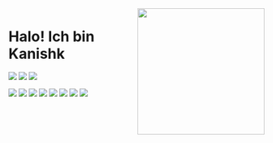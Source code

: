 <img align="right" src="https://i.pinimg.com/originals/05/3c/39/053c39f4c14d99d4bc143c05dc3ca219.gif" height="250">

# Halo! Ich bin Kanishk

<p float="left">

<a href='https://www.linkedin.com/in/kanishknavale/'>
<img src="https://img.shields.io/badge/LinkedIn-0077B5?style=for-the-badge&logo=linkedin&logoColor=white"></a> 

<a href='https://www.instagram.com/kanishknavale/'>
<img src="https://img.shields.io/badge/Instagram-E4405F?style=for-the-badge&logo=instagram&logoColor=white" /></a> 

<a href='mailto:navalekanishk@gmail.com'>
<img src="https://img.shields.io/badge/Gmail-D14836?style=for-the-badge&logo=gmail&logoColor=white" /></a> 
</p>

<p float="left">
<img src="https://img.shields.io/badge/Python-14354C?style=for-the-badge&logo=python&logoColor=white" /> 

<img src="https://img.shields.io/badge/C%2B%2B-00599C?style=for-the-badge&logo=c%2B%2B&logoColor=white" />

<img src="https://img.shields.io/badge/Java-ED8B00?style=for-the-badge&logo=java&logoColor=white" />

<img src="https://img.shields.io/badge/Flask-000000?style=for-the-badge&logo=flask&logoColor=white" />

<img src="https://img.shields.io/badge/MongoDB-4EA94B?style=for-the-badge&logo=mongodb&logoColor=white" />

<img src="https://img.shields.io/badge/C%23-239120?style=for-the-badge&logo=c-sharp&logoColor=white" />

<img src="https://img.shields.io/badge/Amazon_AWS-232F3E?style=for-the-badge&logo=amazon-aws&logoColor=white"/>

<img src="https://img.shields.io/badge/HTML-239120?style=for-the-badge&logo=html5&logoColor=white" />

</p>
